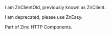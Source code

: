 I am ZnClientOld, previously known as ZnClient.

I am deprecated, please use ZnEasy.

Part of Zinc HTTP Components.
